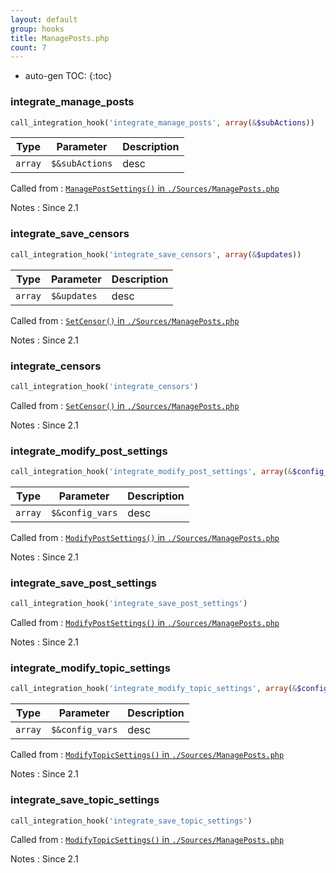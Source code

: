 ```yaml
---
layout: default
group: hooks
title: ManagePosts.php
count: 7
---
```

* auto-gen TOC:
{:toc}
### integrate_manage_posts

```php
call_integration_hook('integrate_manage_posts', array(&$subActions))
```

Type|Parameter|Description
---|---|---
`array`|`$&subActions`|desc

Called from
: [`ManagePostSettings()` in `./Sources/ManagePosts.php`](../docs/manageposts.html#managepostsettings)

Notes
: Since 2.1

### integrate_save_censors

```php
call_integration_hook('integrate_save_censors', array(&$updates))
```

Type|Parameter|Description
---|---|---
`array`|`$&updates`|desc

Called from
: [`SetCensor()` in `./Sources/ManagePosts.php`](../docs/manageposts.html#setcensor)

Notes
: Since 2.1

### integrate_censors

```php
call_integration_hook('integrate_censors')
```


Called from
: [`SetCensor()` in `./Sources/ManagePosts.php`](../docs/manageposts.html#setcensor)

Notes
: Since 2.1

### integrate_modify_post_settings

```php
call_integration_hook('integrate_modify_post_settings', array(&$config_vars))
```

Type|Parameter|Description
---|---|---
`array`|`$&config_vars`|desc

Called from
: [`ModifyPostSettings()` in `./Sources/ManagePosts.php`](../docs/manageposts.html#modifypostsettings)

Notes
: Since 2.1

### integrate_save_post_settings

```php
call_integration_hook('integrate_save_post_settings')
```


Called from
: [`ModifyPostSettings()` in `./Sources/ManagePosts.php`](../docs/manageposts.html#modifypostsettings)

Notes
: Since 2.1

### integrate_modify_topic_settings

```php
call_integration_hook('integrate_modify_topic_settings', array(&$config_vars))
```

Type|Parameter|Description
---|---|---
`array`|`$&config_vars`|desc

Called from
: [`ModifyTopicSettings()` in `./Sources/ManagePosts.php`](../docs/manageposts.html#modifytopicsettings)

Notes
: Since 2.1

### integrate_save_topic_settings

```php
call_integration_hook('integrate_save_topic_settings')
```


Called from
: [`ModifyTopicSettings()` in `./Sources/ManagePosts.php`](../docs/manageposts.html#modifytopicsettings)

Notes
: Since 2.1

